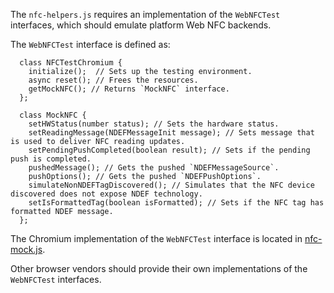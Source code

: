 The `nfc-helpers.js` requires an implementation of
the `WebNFCTest` interfaces, which should emulate platform Web NFC backends.

The `WebNFCTest` interface is defined as:

```
  class NFCTestChromium {
    initialize();  // Sets up the testing environment.
    async reset(); // Frees the resources.
    getMockNFC(); // Returns `MockNFC` interface.
  };

  class MockNFC {
    setHWStatus(number status); // Sets the hardware status.
    setReadingMessage(NDEFMessageInit message); // Sets message that is used to deliver NFC reading updates.
    setPendingPushCompleted(boolean result); // Sets if the pending push is completed.
    pushedMessage(); // Gets the pushed `NDEFMessageSource`.
    pushOptions(); // Gets the pushed `NDEFPushOptions`.
    simulateNonNDEFTagDiscovered(); // Simulates that the NFC device discovered does not expose NDEF technology.
    setIsFormattedTag(boolean isFormatted); // Sets if the NFC tag has formatted NDEF message.
  };
```

The Chromium implementation of the `WebNFCTest` interface is located in
[nfc-mock.js](../resources/chromium/nfc-mock.js).

Other browser vendors should provide their own implementations of
the `WebNFCTest` interfaces.
